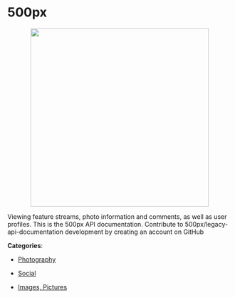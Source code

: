 # 500px
<p align="center">
    <img width="400" src="https://raw.githubusercontent.com/apis-list/apis-list/apis/500px/logo_256x256.png" />
</p>

Viewing feature streams, photo information and comments, as well as user profiles. This is the 500px API documentation. Contribute to 500px/legacy-api-documentation development by creating an account on GitHub



**Categories**:

- [Photography](https://github.com/apis-list/apis-list#photography)

- [Social](https://github.com/apis-list/apis-list#social)

- [Images, Pictures](https://github.com/apis-list/apis-list#images-pictures)



